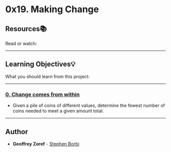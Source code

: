 # 0x19. Making Change

## Resources:books:
Read or watch:

---
## Learning Objectives:bulb:
What you should learn from this project:

---

### [0. Change comes from within](./0-making_change.py)
* Given a pile of coins of different values, determine the fewest number of coins needed to meet a given amount total.

---

## Author
* **Geoffrey Zoref** - [Stephen Borbi](https://github.com/xorladem)
